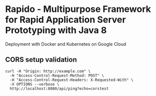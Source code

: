 # Rapido - Multipurpose Framework for Rapid Application Server Prototyping with Java 8

Deployment with Docker and Kubernetes on Google Cloud

## CORS setup validation

```
curl -H "Origin: http://example.com" \
  -H "Access-Control-Request-Method: POST" \
  -H "Access-Control-Request-Headers: X-Requested-With" \
  -X OPTIONS --verbose \
  http://localhost:8080/api/ping?echo=corstest
```
